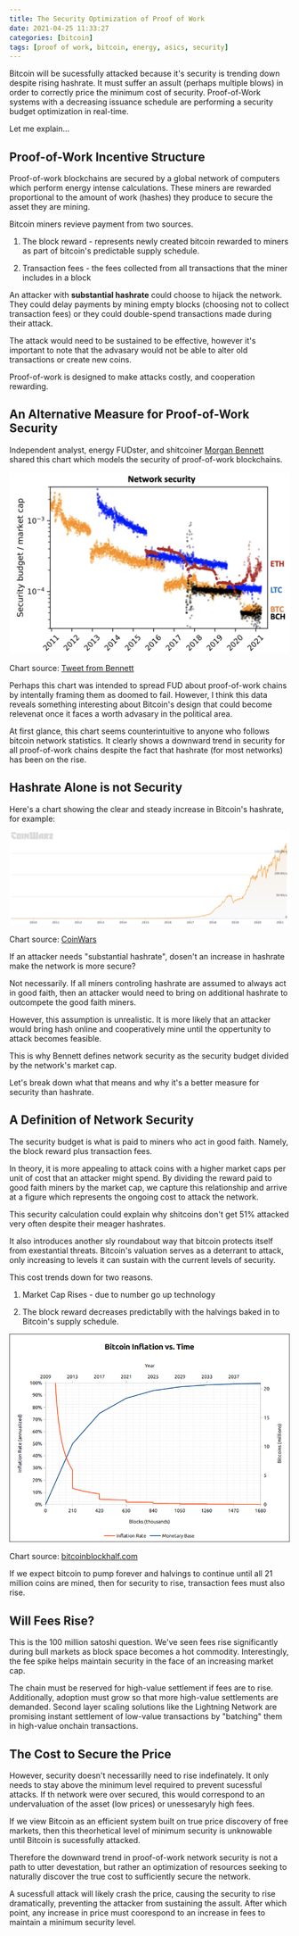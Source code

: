 ```yaml
---
title: The Security Optimization of Proof of Work
date: 2021-04-25 11:33:27
categories: [bitcoin]
tags: [proof of work, bitcoin, energy, asics, security]
---
```


Bitcoin will be sucessfully attacked because it's security is trending down despite rising hashrate. It must suffer an assult (perhaps multiple blows) in order to correctly price the minimum cost of security. Proof-of-Work systems with a decreasing issuance schedule are performing a security budget optimization in real-time.

Let me explain...

## Proof-of-Work Incentive Structure

Proof-of-work blockchains are secured by a global network of computers which perform energy intense calculations. These miners are rewarded proportional to the amount of work (hashes) they produce to secure the asset they are mining. 

Bitcoin miners revieve payment from two sources. 

1. The block reward - represents newly created bitcoin rewarded to miners as part of bitcoin's predictable supply schedule. 

2. Transaction fees - the fees collected from all transactions that the miner includes in a block

An attacker with **substantial hashrate** could choose to hijack the network. They could delay payments by mining empty blocks (choosing not to collect transaction fees) or they could double-spend transactions made during their attack. 

The attack would need to be sustained to be effective, however it's important to note that the advasary would not be able to alter old transactions or create new coins. 

Proof-of-work is designed to make attacks costly, and cooperation rewarding.

## An Alternative Measure for Proof-of-Work Security

Independent analyst, energy FUDster, and shitcoiner [Morgan Bennett](https://twitter.com/MorganTBennett) shared this chart which models the security of proof-of-work blockchains. 

![Proof of Work Network Security](/assets/img/pow-network-security.jpg)

Chart source: [Tweet from Bennett](https://twitter.com/MorganTBennett/status/1386023538625236997)

Perhaps this chart was intended to spread FUD about proof-of-work chains by intentally framing them as doomed to fail. However, I think this data reveals something interesting about Bitcoin's design that could become relevenat once it faces a worth advasary in the political area. 

At first glance, this chart seems counterintuitive to anyone who follows bitcoin network statistics. It clearly shows a downward trend in security for all proof-of-work chains despite the fact that hashrate (for most networks) has been on the rise.

## Hashrate Alone is not Security

Here's a chart showing the clear and steady increase in Bitcoin's hashrate, for example:

![Bitcoin Hashrate from 2010 to April 2021](/assets/img/btc-hashrate-april-2021.png)

Chart source: [CoinWars](https://coinwars.com/mining/bitcoin/hashrate-chart)

If an attacker needs "substantial hashrate", dosen't an increase in hashrate make the network is more secure?

Not necessarily. If all miners controling hashrate are assumed to always act in good faith, then an attacker would need to bring on additional hashrate to outcompete the good faith miners.

However, this assumption is unrealistic. It is more likely that an attacker would bring hash online and cooperatively mine until the oppertunity to attack becomes feasible.

This is why Bennett defines network security as the security budget divided by the network's market cap. 

Let's break down what that means and why it's a better measure for security than hashrate.

## A Definition of Network Security

The security budget is what is paid to miners who act in good faith. Namely, the block reward plus transaction fees. 

In theory, it is more appealing to attack coins with a higher market caps per unit of cost that an attacker might spend. By dividing the reward paid to good faith miners by the market cap, we capture this relationship and arrive at a figure which represents the ongoing cost to attack the network.

This security calculation could explain why shitcoins don't get 51% attacked very often despite their meager hashrates.

It also introduces another sly roundabout way that bitcoin protects itself from exestantial threats. Bitcoin's valuation serves as a deterrant to attack, only increasing to levels it can sustain with the current levels of security.

This cost trends down for two reasons. 

1. Market Cap Rises - due to number go up technology

2. The block reward decreases predictablly with the halvings baked in to Bitcoin's supply schedule. 

![Bitcoin's Predictable Supply Schedule](/assets/img/bitcoin-inflation-chart.png)

Chart source: [bitcoinblockhalf.com](https://www.bitcoinblockhalf.com/)

If we expect bitcoin to pump forever and halvings to continue until all 21 million coins are mined, then for security to rise, transaction fees must also rise.

## Will Fees Rise?

This is the 100 million satoshi question. We've seen fees rise significantly during bull markets as block space becomes a hot commodity. Interestingly, the fee spike helps maintain security in the face of an increasing market cap. 

The chain must be reserved for high-value settlement if fees are to rise. Additionally, adoption must grow so that more high-value settlements are demanded. Second layer scaling solutions like the Lightning Network are promising instant settlement of low-value transactions by "batching" them in high-value onchain transactions.

## The Cost to Secure the Price

However, security doesn't necessarilly need to rise indefinately. It only needs to stay above the minimum level required to prevent sucessful attacks. If th network were over secured, this would correspond to an undervaluation of the asset (low prices) or unessesaryly high fees. 

If we view Bitcoin as an efficient system built on true price discovery of free markets, then this theorhetical level of minimum security is unknowable until Bitcoin is sucessfully attacked.

Therefore the downward trend in proof-of-work network security is not a path to utter devestation, but rather an optimization of resources seeking to naturally discover the true cost to sufficiently secure the network. 

A sucessfull attack will likely crash the price, causing the security to rise dramatically, preventing the attacker from sustaining the assult. After which point, any increase in price must coorespond to an increase in fees to maintain a minimum security level. 

